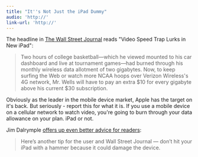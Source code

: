 ```yaml
---
title: "It''s Not Just the iPad Dummy"
audio: 'http://'
link-url: 'http://'
---
```

<p>The headline in <a href="http://online.wsj.com/article/SB10001424052702303812904577293882009811556.html?mod=djemalertTECH">The Wall Street Journal</a> reads "Video Speed Trap Lurks in New iPad":</p>
<blockquote><p>
  Two hours of college basketball—which he viewed mounted to his car dashboard and live at tournament games—had burned through his monthly wireless data allotment of two gigabytes. Now, to keep surfing the Web or watch more NCAA hoops over Verizon Wireless's 4G network, Mr. Wells will have to pay an extra $10 for every gigabyte above his current $30 subscription.
</p></blockquote>
<p>Obviously as the leader in the mobile device market, Apple has the target on it's back. But seriously - report this for what it is. If you use a mobile device on a cellular network to watch video, you're going to burn through your data allowance on your plan. iPad or not.</p>
<p>Jim Dalrymple <a href="http://www.loopinsight.com/2012/03/21/video-streaming-eats-up-data-plan-smashing-ipad-with-hammer-with-break-it/">offers up even better advice for readers</a>:</p>
<blockquote><p>
  Here’s another tip for the user and Wall Street Journal — don’t hit your iPad with a hammer because it could damage the device.
</p></blockquote>
